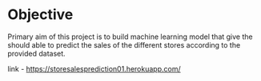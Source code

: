 
# Objective
Primary aim of this project is to build machine learning model that give the should able to predict the sales of the
different stores  according to the provided dataset.

link - https://storesalesprediction01.herokuapp.com/




